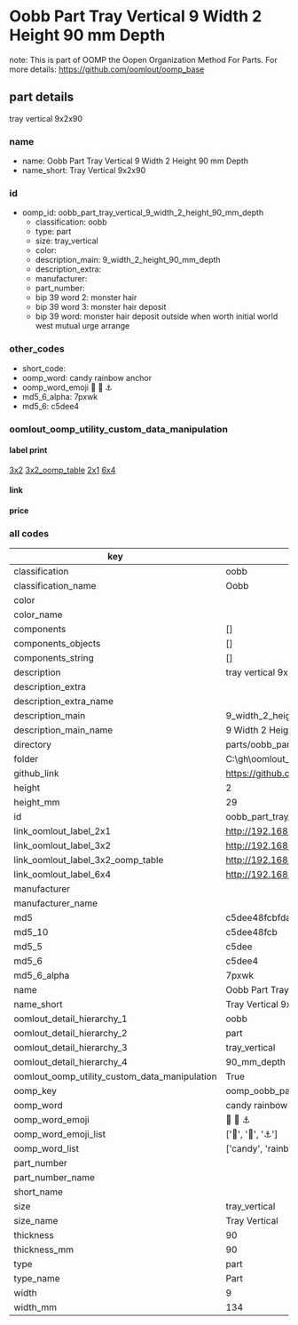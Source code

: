 # Oobb Part Tray Vertical 9 Width 2 Height 90 mm Depth  

note: This is part of OOMP the Oopen Organization Method For Parts. For more details: https://github.com/oomlout/oomp_base

##  part details
  



tray vertical 9x2x90



### name
* name: Oobb Part Tray Vertical 9 Width 2 Height 90 mm Depth
* name_short: Tray Vertical 9x2x90 
### id
* oomp_id: oobb_part_tray_vertical_9_width_2_height_90_mm_depth
  * classification: oobb
  * type: part
  * size: tray_vertical
  * color: 
  * description_main: 9_width_2_height_90_mm_depth
  * description_extra: 
  * manufacturer: 
  * part_number: 
  * bip 39 word 2: monster hair
  * bip 39 word 3: monster hair deposit
  * bip 39 word: monster hair deposit outside when worth initial world west mutual urge arrange

### other_codes
* short_code: 
* oomp_word: candy rainbow anchor
* oomp_word_emoji :candy: :rainbow: :anchor:
* md5_6_alpha: 7pxwk
* md5_6: c5dee4






### oomlout_oomp_utility_custom_data_manipulation
#### label print
[3x2](http://192.168.1.245:1112/?label=oomp%207pxwk)
[3x2_oomp_table](http://192.168.1.108:1112/?label=oomp%207pxwk)
[2x1](http://192.168.1.242:1112/?label=oomp%207pxwk)
[6x4](http://192.168.1.55:1112/?label=oomp%207pxwk)    

#### link

                              

#### price







### all codes 
| key | value |  
| --- | --- |  
| classification | oobb |  
| classification_name | Oobb |  
| color |  |  
| color_name |  |  
| components | [] |  
| components_objects | [] |  
| components_string | [] |  
| description | tray vertical 9x2x90 |  
| description_extra |  |  
| description_extra_name |  |  
| description_main | 9_width_2_height_90_mm_depth |  
| description_main_name | 9 Width 2 Height 90 mm Depth |  
| directory | parts/oobb_part_tray_vertical_9_width_2_height_90_mm_depth |  
| folder | C:\gh\oomlout_oobb_version_4_generated_parts\parts\oobb_part_tray_vertical_9_width_2_height_90_mm_depth |  
| github_link | https://github.com/oomlout/oomlout_oomp_part_src/tree/main/parts/oobb_part_tray_vertical_9_width_2_height_90_mm_depth |  
| height | 2 |  
| height_mm | 29 |  
| id | oobb_part_tray_vertical_9_width_2_height_90_mm_depth |  
| link_oomlout_label_2x1 | http://192.168.1.242:1112/?label=oomp%207pxwk |  
| link_oomlout_label_3x2 | http://192.168.1.245:1112/?label=oomp%207pxwk |  
| link_oomlout_label_3x2_oomp_table | http://192.168.1.108:1112/?label=oomp%207pxwk |  
| link_oomlout_label_6x4 | http://192.168.1.55:1112/?label=oomp%207pxwk |  
| manufacturer |  |  
| manufacturer_name |  |  
| md5 | c5dee48fcbfdae7ff7fd19d8761a147a |  
| md5_10 | c5dee48fcb |  
| md5_5 | c5dee |  
| md5_6 | c5dee4 |  
| md5_6_alpha | 7pxwk |  
| name | Oobb Part Tray Vertical 9 Width 2 Height 90 mm Depth |  
| name_short | Tray Vertical 9x2x90  |  
| oomlout_detail_hierarchy_1 | oobb |  
| oomlout_detail_hierarchy_2 | part |  
| oomlout_detail_hierarchy_3 | tray_vertical |  
| oomlout_detail_hierarchy_4 | 90_mm_depth |  
| oomlout_oomp_utility_custom_data_manipulation | True |  
| oomp_key | oomp_oobb_part_tray_vertical_9_width_2_height_90_mm_depth |  
| oomp_word | candy rainbow anchor |  
| oomp_word_emoji | :candy: :rainbow: :anchor: |  
| oomp_word_emoji_list | [':candy:', ':rainbow:', ':anchor:'] |  
| oomp_word_list | ['candy', 'rainbow', 'anchor'] |  
| part_number |  |  
| part_number_name |  |  
| short_name |  |  
| size | tray_vertical |  
| size_name | Tray Vertical |  
| thickness | 90 |  
| thickness_mm | 90 |  
| type | part |  
| type_name | Part |  
| width | 9 |  
| width_mm | 134 |  
